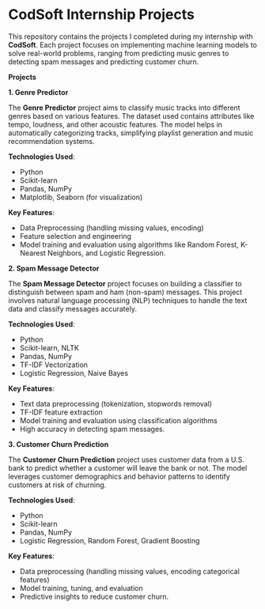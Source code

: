 <h1>CodSoft Internship Projects</h1>

This repository contains the projects I completed during my internship with **CodSoft**. Each project focuses on implementing machine learning models to solve real-world problems, ranging from predicting music genres to detecting spam messages and predicting customer churn.

**Projects**

**1. Genre Predictor**

The **Genre Predictor** project aims to classify music tracks into different genres based on various features. The dataset used contains attributes like tempo, loudness, and other acoustic features. The model helps in automatically categorizing tracks, simplifying playlist generation and music recommendation systems.

**Technologies Used**:

- Python
- Scikit-learn
- Pandas, NumPy
- Matplotlib, Seaborn (for visualization)

**Key Features**:

- Data Preprocessing (handling missing values, encoding)
- Feature selection and engineering
- Model training and evaluation using algorithms like Random Forest, K-Nearest Neighbors, and Logistic Regression.

**2. Spam Message Detector**

The **Spam Message Detector** project focuses on building a classifier to distinguish between spam and ham (non-spam) messages. This project involves natural language processing (NLP) techniques to handle the text data and classify messages accurately.

**Technologies Used**:

- Python
- Scikit-learn, NLTK
- Pandas, NumPy
- TF-IDF Vectorization
- Logistic Regression, Naive Bayes

**Key Features**:

- Text data preprocessing (tokenization, stopwords removal)
- TF-IDF feature extraction
- Model training and evaluation using classification algorithms
- High accuracy in detecting spam messages.

**3. Customer Churn Prediction**

The **Customer Churn Prediction** project uses customer data from a U.S. bank to predict whether a customer will leave the bank or not. The model leverages customer demographics and behavior patterns to identify customers at risk of churning.

**Technologies Used**:

- Python
- Scikit-learn
- Pandas, NumPy
- Logistic Regression, Random Forest, Gradient Boosting

**Key Features**:

- Data preprocessing (handling missing values, encoding categorical features)
- Model training, tuning, and evaluation
- Predictive insights to reduce customer churn.

